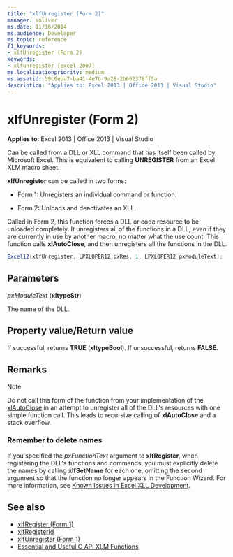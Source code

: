 ```yaml
---
title: "xlfUnregister (Form 2)"
manager: soliver
ms.date: 11/16/2014
ms.audience: Developer
ms.topic: reference
f1_keywords:
- xlfUnregister (Form 2)
keywords:
- xlfunregister [excel 2007]
ms.localizationpriority: medium
ms.assetid: 39c6eba7-ba41-4e7b-9a28-2b662378ff5a
description: "Applies to: Excel 2013 | Office 2013 | Visual Studio"
---
```


# xlfUnregister (Form 2)

**Applies to**: Excel 2013 | Office 2013 | Visual Studio 
  
Can be called from a DLL or XLL command that has itself been called by Microsoft Excel. This is equivalent to calling **UNREGISTER** from an Excel XLM macro sheet. 
  
**xlfUnregister** can be called in two forms: 
  
- Form 1: Unregisters an individual command or function.
    
- Form 2: Unloads and deactivates an XLL.
    
Called in Form 2, this function forces a DLL or code resource to be unloaded completely. It unregisters all of the functions in a DLL, even if they are currently in use by another macro, no matter what the use count. This function calls **xlAutoClose**, and then unregisters all the functions in the DLL.
  
```cs
Excel12(xlfUnregister, LPXLOPER12 pxRes, 1, LPXLOPER12 pxModuleText);
```

## Parameters

_pxModuleText_ (**xltypeStr**)
  
The name of the DLL.
  
## Property value/Return value

If successful, returns **TRUE** (**xltypeBool**). If unsuccessful, returns **FALSE**.
  
## Remarks

> [!NOTE] 
> Do not call this form of the function from your implementation of the [xlAutoClose](xlautoclose.md) in an attempt to unregister all of the DLL's resources with one simple function call. This leads to recursive calling of **xlAutoClose** and a stack overflow. 
  
### Remember to delete names

If you specified the  _pxFunctionText_ argument to **xlfRegister**, when registering the DLL's functions and commands, you must explicitly delete the names by calling **xlfSetName** for each one, omitting the second argument so that the function no longer appears in the Function Wizard. For more information, see [Known Issues in Excel XLL Development](known-issues-in-excel-xll-development.md).
  
## See also

- [xlfRegister (Form 1)](xlfregister-form-1.md)
- [xlfRegisterId](xlfregisterid.md)
- [xlfUnregister (Form 1)](xlfunregister-form-1.md)
- [Essential and Useful C API XLM Functions](essential-and-useful-c-api-xlm-functions.md)

